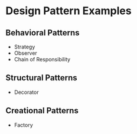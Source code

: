 # Design Pattern Examples

## Behavioral Patterns
- Strategy
- Observer
- Chain of Responsibility

## Structural Patterns
- Decorator

## Creational Patterns
- Factory
